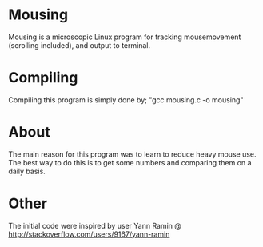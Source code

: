 Mousing
=======

Mousing is a microscopic Linux program for tracking mousemovement (scrolling included), and output to terminal.

Compiling
=========

Compiling this program is simply done by; "gcc mousing.c -o mousing"


About
=====

The main reason for this program was to learn to reduce heavy mouse use. 
The best way to do this is to get some numbers and comparing them on a daily basis.


Other
=====

The initial code were inspired by user Yann Ramin @ http://stackoverflow.com/users/9167/yann-ramin

